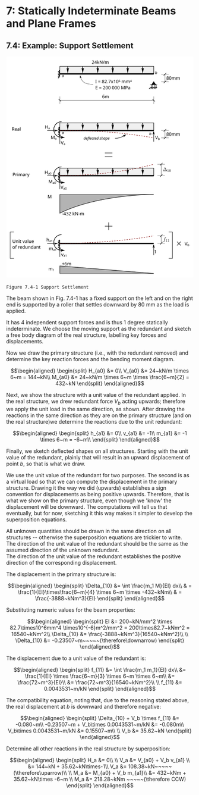 # 7: Statically Indeterminate Beams and Plane Frames

## 7.4: Example: Support Settlement

![Figure 7.4-1: Support Settlement](../../../../images/sibeams/flexibility/examples/support-settlement/support-settlement-1.svg)

    Figure 7.4-1 Support Settlement

The beam shown in Fig. 7.4-1 has a fixed support on the left and on
the right end is supported by a roller that settles downward by 80 mm as
the load is applied.

It has 4 independent support forces and is thus 1 degree statically
indeterminate. We choose the moving support as the redundant and sketch
a free body diagram of the real structure, labelling key forces and
displacements.

Now we draw the primary structure (i.e., with the redundant removed) and
determine the key reaction forces and the bending moment diagram.

$$\begin{aligned}
\begin{split}
H_{a0} &= 0\\
V_{a0} &= 24~kN/m \times 6~m = 144~kN\\
M_{a0} &= 24~kN/m \times 6~m \times \frac{6~m}{2} = 432~kN
\end{split}
\end{aligned}$$

Next, we show the structure with a unit value of the redundant applied.
In the real structure, we drew redundant force $V_b$ acting upwards;
therefore we apply the unit load in the same direction, as shown. After
drawing the reactions in the same direction as they are on the primary
structure (and on the real structure)we determine the reactions due to
the unit redundant:

$$\begin{aligned}
\begin{split}
h_{a1} &= 0\\
v_{a1} &= -1\\
m_{a1} &= -1 \times 6~m = -6~m\\
\end{split}
\end{aligned}$$

Finally, we sketch deflected shapes on all structures. Starting with the
unit value of the redundant, plainly that will result in an upward
displacement of point *b*, so that is what we draw.

We use the unit value of the redundant for two purposes. The second is
as a virtual load so that we can compute the displacement in the primary
structure. Drawing it the way we did (upwards) establishes a sign
convention for displacements as being positive upwards. Therefore, that
is what we show on the primary structure, even though we \'know\' the
displacement will be downward. The computations will tell us that
eventually, but for now, sketching it this way makes it simpler to
develop the superposition equations.

<div class="admonition important">
All unknown quantities should be drawn in the same direction on all
structures -- otherwise the superposition equations are trickier to
write.
</div>

<div class="admonition important">
The direction of the unit value of the redundant should be the same as
the assumed direction of the unknown redundant.
</div>

<div class="admonition important">
The direction of the unit value of the redundant establishes the
positive direction of the corresponding displacement.
</div>

The displacement in the primary structure is:

$$\begin{aligned}
\begin{split}
\Delta_{10} &= \int \frac{m_1 M}{EI} dx\\
            & = \frac{1}{EI}\times\frac{6~m}{4} \times 6~m \times -432~kNm\\
            & = \frac{-3888~kNm^3}{EI}
\end{split}
\end{aligned}$$

Substituting numeric values for the beam properties:

$$\begin{aligned}
\begin{split}
EI &= 200~kN/mm^2 \times 82.7\times10^6mm^4 \times10^{-6}m^2/mm^2 = 200\times82.7~kNm^2 = 16540~kNm^2\\
\Delta_{10} &= \frac{-3888~kNm^3}{16540~kNm^2}\\
\\
\Delta_{10} &= -0.23507~m~~~~~(\therefore\downarrow)
\end{split}
\end{aligned}$$

The displacement due to a unit value of the redundant is:

$$\begin{aligned}
\begin{split}
f_{11} &= \int \frac{m_1 m_1}{EI} dx\\
       &= \frac{1}{EI} \times \frac{6~m}{3} \times 6~m \times 6~m\\
       &= \frac{72~m^3}{EI}\\
       &= \frac{72~m^3}{16540~kNm^2}\\
\\
f_{11} &= 0.0043531~m/kN
\end{split}
\end{aligned}$$

The compatibility equation, noting that, due to the reasoning stated
above, the real displacement at _b_ is downward and therefore negative:

$$\begin{aligned}
\begin{split}
\Delta_{10} + V_b \times f_{11} &= -0.080~m\\
-0.23507~m + V_b\times 0.0043531~m/kN &= -0.080m\\
V_b\times 0.0043531~m/kN &= 0.15507~m\\
\\
V_b &= 35.62~kN
\end{split}
\end{aligned}$$

Determine all other reactions in the real structure by superposition:

$$\begin{aligned}
\begin{split}
H_a &= 0\\
\\
V_a &= V_{a0} + V_b v_{a1} \\
    &= 144~kN + 35.62~kN\times-1\\
V_a &= 108.38~kN~~~~~(\therefore\uparrow)\\
\\
M_a &= M_{a0} + V_b m_{a1}\\
    &= 432~kNm + 35.62~kN\times -6~m \\
M_a &= 218.28~kNm ~~~~~(\therefore CCW)
\end{split}
\end{aligned}$$
